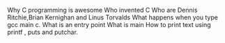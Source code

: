Why C programming is awesome
Who invented C
Who are Dennis Ritchie,Brian Kernighan and Linus Torvalds
What happens when you type gcc main c.
What is an entry point
What is main
How to print text using printf , puts and putchar.
